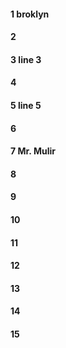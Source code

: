 #### 1 broklyn 
#### 2
#### 3 line 3
#### 4
#### 5 line 5
#### 6
#### 7 Mr. Mulir
#### 8
#### 9
#### 10
#### 11
#### 12
#### 13
#### 14
#### 15